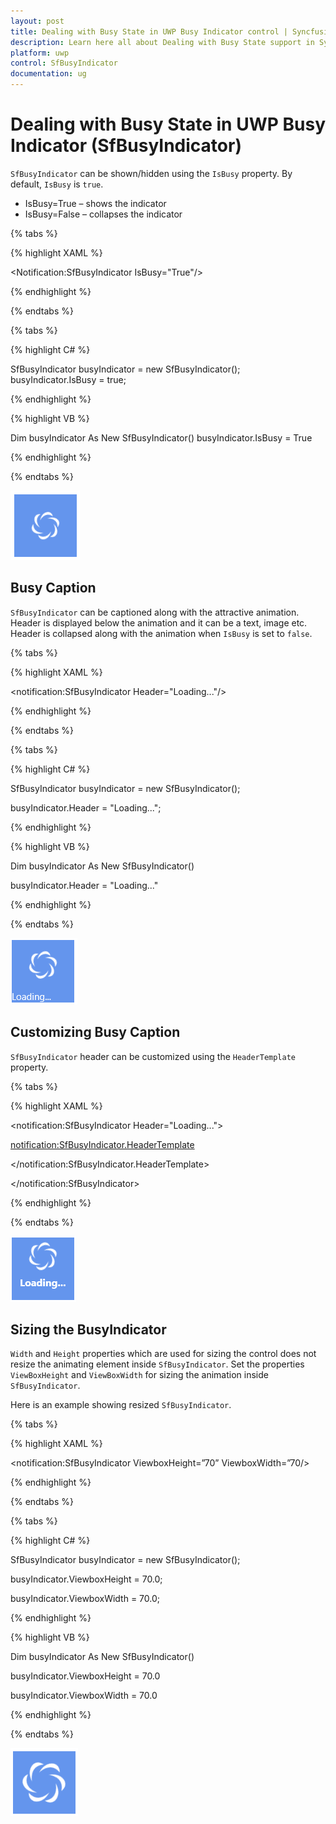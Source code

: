 ```yaml
---
layout: post
title: Dealing with Busy State in UWP Busy Indicator control | Syncfusion
description: Learn here all about Dealing with Busy State support in Syncfusion UWP Busy Indicator (SfBusyIndicator) control and more.
platform: uwp
control: SfBusyIndicator
documentation: ug
---
```


# Dealing with Busy State in UWP Busy Indicator (SfBusyIndicator)

`SfBusyIndicator` can be shown/hidden using the `IsBusy` property. By default, `IsBusy` is `true`.

* IsBusy=True –  shows the indicator 
* IsBusy=False –  collapses the indicator

{% tabs %}

{% highlight XAML %}

<Grid Background="CornflowerBlue">

<Notification:SfBusyIndicator IsBusy="True"/>

</Grid>

{% endhighlight %}

{% endtabs %}

{% tabs %}

{% highlight C# %}

SfBusyIndicator busyIndicator = new SfBusyIndicator();
busyIndicator.IsBusy = true;

{% endhighlight %}

{% highlight VB %}

Dim busyIndicator As New SfBusyIndicator()
busyIndicator.IsBusy = True

{% endhighlight %}

{% endtabs %}

![Enable the Animation to Show](SfBusyIndicator1/Busy.png)

## Busy Caption

`SfBusyIndicator` can be captioned along with the attractive animation. Header is displayed below the animation and it can be a text, image etc. Header is collapsed along with the animation when `IsBusy` is set to `false`.

{% tabs %}

{% highlight XAML %}

<Grid Background="CornFlowerBlue"/>

<notification:SfBusyIndicator Header="Loading..."/>

</Grid>

{% endhighlight %}

{% endtabs %}

{% tabs %}

{% highlight C# %}

SfBusyIndicator busyIndicator = new SfBusyIndicator();

busyIndicator.Header = "Loading...";

{% endhighlight %}

{% highlight VB %}

Dim busyIndicator As New SfBusyIndicator()

busyIndicator.Header = "Loading..."

{% endhighlight %}


{% endtabs %}

![Provide the Animation Header](SfBusyIndicator1/Load.png)

## Customizing Busy Caption

`SfBusyIndicator` header can be customized using the `HeaderTemplate` property.

{% tabs %}

{% highlight XAML %}

<Grid Background="CornflowerBlue">

<notification:SfBusyIndicator Header="Loading...">

<notification:SfBusyIndicator.HeaderTemplate>

<DataTemplate>

<Grid Margin="50 0 0 18">

<TextBlock Text="{Binding}" FontSize="16" FontWeight="Bold"/>

</Grid>

</DataTemplate>

</notification:SfBusyIndicator.HeaderTemplate>

</notification:SfBusyIndicator>

</Grid>

{% endhighlight %}

{% endtabs %}

![Provide the Template for Header](SfBusyIndicator1/CustomizeHeader.png)

## Sizing the BusyIndicator

`Width` and `Height` properties which are used for sizing the control does not resize the animating element inside `SfBusyIndicator`. Set the properties `ViewBoxHeight` and `ViewBoxWidth` for sizing the animation inside `SfBusyIndicator`.

Here is an example showing resized `SfBusyIndicator`.

{% tabs %}

{% highlight XAML %}

<Grid Background="CornFlowerBlue"/>

<notification:SfBusyIndicator ViewboxHeight=”70” ViewboxWidth=”70/>

</Grid>

{% endhighlight %}

{% endtabs %}

{% tabs %}

{% highlight C# %}

SfBusyIndicator busyIndicator = new SfBusyIndicator();

busyIndicator.ViewboxHeight = 70.0;

busyIndicator.ViewboxWidth = 70.0;

{% endhighlight %}

{% highlight VB %}

Dim busyIndicator As New SfBusyIndicator()

busyIndicator.ViewboxHeight = 70.0

busyIndicator.ViewboxWidth = 70.0

{% endhighlight %}

{% endtabs %}

![Provide the Size of the Control](SfBusyIndicator1/Sizing.png)

